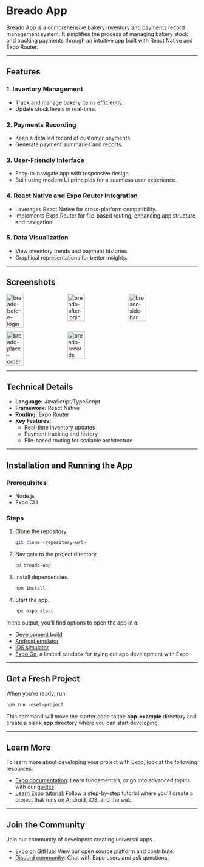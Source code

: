 # Breado App

Breado App is a comprehensive bakery inventory and payments record management system. It simplifies the process of managing bakery stock and tracking payments through an intuitive app built with React Native and Expo Router.

---

## Features

### 1. **Inventory Management**

- Track and manage bakery items efficiently.
- Update stock levels in real-time.

### 2. **Payments Recording**

- Keep a detailed record of customer payments.
- Generate payment summaries and reports.

### 3. **User-Friendly Interface**

- Easy-to-navigate app with responsive design.
- Built using modern UI principles for a seamless user experience.

### 4. **React Native and Expo Router Integration**

- Leverages React Native for cross-platform compatibility.
- Implements Expo Router for file-based routing, enhancing app structure and navigation.

### 5. **Data Visualization**

- View inventory trends and payment histories.
- Graphical representations for better insights.

---

## Screenshots

<div style="display: flex; flex-wrap: wrap; gap: 10px;">
  <img src="https://github.com/user-attachments/assets/3915afc5-8e3d-4944-840a-1777e7494404" alt="breado-before-login" style="width: 30%;">
  <img src="https://github.com/user-attachments/assets/3729e1d9-28dc-46bd-b058-584f2337dfae" alt="breado-after-login" style="width: 30%;">
  <img src="https://github.com/user-attachments/assets/c390a527-3094-4e99-b5a8-1b1243ca5959" alt="breado-side-bar" style="width: 30%;">
  <img src="https://github.com/user-attachments/assets/c9651d64-9946-41f0-a0b4-e646cbc3a85d" alt="breado-place-order" style="width: 30%;">
  <img src="https://github.com/user-attachments/assets/615febc0-9f5d-4549-8879-826255fec8f3" alt="breado-records" style="width: 30%;">
</div>

---

## Technical Details

- **Language:** JavaScript/TypeScript
- **Framework:** React Native
- **Routing:** Expo Router
- **Key Features:**
  - Real-time inventory updates
  - Payment tracking and history
  - File-based routing for scalable architecture

---

## Installation and Running the App

### Prerequisites

- Node.js
- Expo CLI

### Steps

1. Clone the repository.
   ```bash
   git clone <repository-url>
   ```
2. Navigate to the project directory.
   ```bash
   cd breado-app
   ```
3. Install dependencies.
   ```bash
   npm install
   ```
4. Start the app.
   ```bash
   npx expo start
   ```

In the output, you'll find options to open the app in a:

- [Development build](https://docs.expo.dev/develop/development-builds/introduction/)
- [Android emulator](https://docs.expo.dev/workflow/android-studio-emulator/)
- [iOS simulator](https://docs.expo.dev/workflow/ios-simulator/)
- [Expo Go](https://expo.dev/go), a limited sandbox for trying out app development with Expo

---

## Get a Fresh Project

When you're ready, run:

```bash
npm run reset-project
```

This command will move the starter code to the **app-example** directory and create a blank **app** directory where you can start developing.

---

## Learn More

To learn more about developing your project with Expo, look at the following resources:

- [Expo documentation](https://docs.expo.dev/): Learn fundamentals, or go into advanced topics with our [guides](https://docs.expo.dev/guides).
- [Learn Expo tutorial](https://docs.expo.dev/tutorial/introduction/): Follow a step-by-step tutorial where you'll create a project that runs on Android, iOS, and the web.

---

## Join the Community

Join our community of developers creating universal apps.

- [Expo on GitHub](https://github.com/expo/expo): View our open source platform and contribute.
- [Discord community](https://chat.expo.dev): Chat with Expo users and ask questions.

